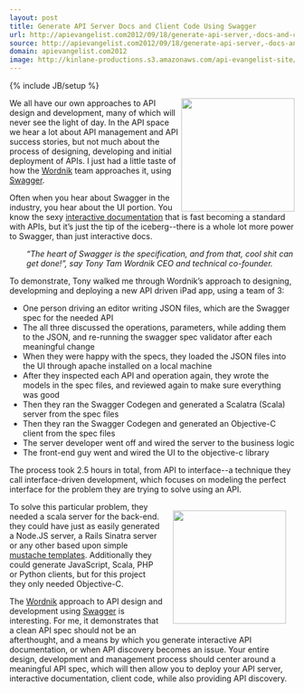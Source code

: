 ```yaml
---
layout: post
title: Generate API Server Docs and Client Code Using Swagger
url: http://apievangelist.com2012/09/18/generate-api-server,-docs-and-client-code-using-swagger/
source: http://apievangelist.com2012/09/18/generate-api-server,-docs-and-client-code-using-swagger/
domain: apievangelist.com2012
image: http://kinlane-productions.s3.amazonaws.com/api-evangelist-site/blog/Swagger-Logo.png
---
```

{% include JB/setup %}
<p><a href="http://www.wordnik.com/" target="_blank"><img src="https://s3.amazonaws.com/kinlane-productions/api-evangelist/wordnik/wordnik-logo.jpeg" alt="" width="200" align="right" /></a></p>
<p>We all have our own approaches to API design and development, many of which will never see the light of day.  In the API space we hear a lot about API management and API success stories, but not much about the process of designing, developing and initial deployment of APIs.  I just had a little taste of how the <a href="http://www.wordnik.com/" target="_blank">Wordnik</a> team approaches it, using <a href="http://swagger.wordnik.com/" target="_blank">Swagger</a>.</p>
<p>Often when you hear about Swagger in the industry, you hear about the UI portion.  You know the sexy <a title="interactive documentation" href="http://apievangelist.com/buildingblocks/interactive_documentation.php">interactive documentation</a> that is fast becoming a standard with APIs, but it&rsquo;s just the tip of the iceberg--there is a whole lot more power to Swagger, than just interactive docs.</p>
<p style="padding-left: 30px;"><em>&ldquo;The heart of Swagger is the specification, and from that, cool shit can get done!&rdquo;,  say Tony Tam Wordnik CEO and technical co-founder.</em></p>
<p>To demonstrate, Tony walked me through Wordnik&rsquo;s approach to designing, developming and deploying a new API driven iPad app, using a team of 3:</p>
<ul class="mainlist">
<li>One person driving an editor writing JSON files, which are the Swagger spec for the needed API</li>
<li>The all three discussed the operations, parameters, while adding them to the JSON, and re-running the swagger spec validator after each meaningful change</li>
<li>When they were happy with the specs, they loaded the JSON files into the UI through  apache installed on a local machine</li>
<li>After they inspected each API and operation again, they wrote the models in the spec files, and reviewed again to make sure everything was good</li>
<li>Then they ran the Swagger Codegen and generated a Scalatra (Scala) server from the spec files</li>
<li>Then they ran the Swagger Codegen and generated an Objective-C client from the spec files</li>
<li>The server developer went off and wired the server to the business logic</li>
<li>The front-end guy went and wired the UI to the objective-c library</li>
</ul>
<p>The process took 2.5 hours in total, from API to interface--a technique they call interface-driven development, which focuses on modeling the perfect interface for the problem they are trying to solve using an API.</p>
<p><a href="http://swagger.wordnik.com/" target="_blank"><img style="padding: 15px;" src="https://s3.amazonaws.com/kinlane-productions/api-evangelist/wordnik/Swagger-Logo.png" alt="" width="200" align="right" /></a></p>
<p>To solve this particular problem, they needed a scala server for the back-end.  they could have just as easily generated a Node.JS server, a Rails Sinatra server or any other based upon simple <a title="mustache templates" href="http://mustache.github.com/">mustache templates</a>. Additionally they could generate JavaScript, Scala, PHP or Python clients, but for this project they only needed Objective-C.</p>
<p>The <a href="http://www.wordnik.com/" target="_blank">Wordnik</a> approach to API design and development using <a href="http://swagger.wordnik.com/" target="_blank">Swagger</a> is interesting.  For me, it demonstrates that a clean API spec should not be an afterthought, and a means by which you generate interactive API documentation, or when API discovery becomes an issue.  Your entire design, development and management process should center around a meaningful API spec, which will then allow you to deploy your API server, interactive documentation, client code, while also providing API discovery.</p>
